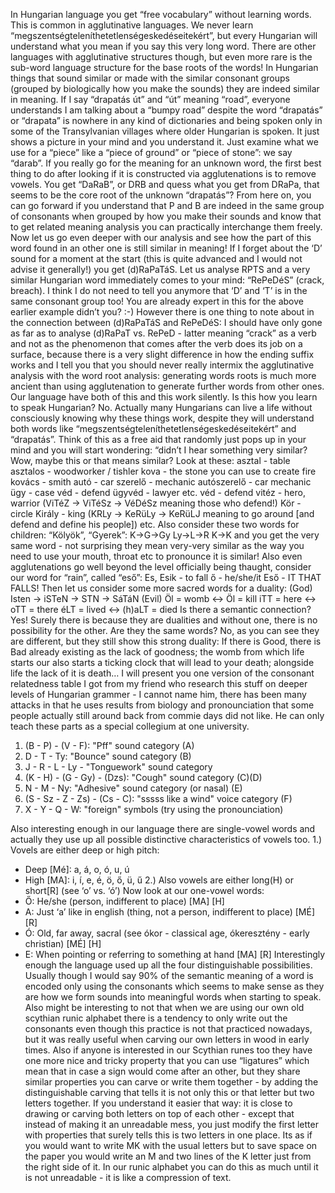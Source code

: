 In Hungarian language you get “free vocabulary” without learning words. This is common in agglutinative languages.
We never learn “megszentségteleníthetetlenségeskedéseitekért”, but every Hungarian will understand what you mean if you say this very long word.
There are other languages with agglutinative structures though, but even more rare is the sub-word language structure for the base roots of the words! In Hungarian things that sound similar or made with the similar consonant groups (grouped by biologically how you make the sounds) they are indeed similar in meaning.
If I say “drapatás út” and “út” meaning “road”, everyone understands I am talking about a “bumpy road” despite the word “drapatás” or “drapata” is nowhere in any kind of dictionaries and being spoken only in some of the Transylvanian villages where older Hungarian is spoken. It just shows a picture in your mind and you understand it. Just examine what we use for a “piece” like a “piece of ground” or “piece of stone”: we say “darab”. If you really go for the meaning for an unknown word, the first best thing to do after looking if it is constructed via agglutenations is to remove vowels. You get “DaRaB”, or DRB and quess what you get from DRaPa, that seems to be the core root of the unknown “drapatás”? From here on, you can go forward if you understand that P and B are indeed in the same group of consonants when grouped by how you make their sounds and know that to get related meaning analysis you can practically interchange them freely.
Now let us go even deeper with our analysis and see how the part of this word found in an other one is still similar in meaning! If I forget about the ‘D’ sound for a moment at the start (this is quite advanced and I would not advise it generally!) you get (d)RaPaTáS. Let us analyse RPTS and a very similar Hungarian word immediately comes to your mind: “RePeDéS” (crack, breach). I think I do not need to tell you anymore that ‘D’ and ‘T’ is in the same consonant group too! You are already expert in this for the above earlier example didn’t you? :-)
However there is one thing to note about in the connection between (d)RaPaTáS and RePeDéS: I should have only gone as far as to analyse (d)RaPaT vs. RePeD - latter meaning “crack” as a verb and not as the phenomenon that comes after the verb does its job on a surface, because there is a very slight difference in how the ending suffix works and I tell you that you should never really intermix the agglutinative analysis with the word root analysis: generating words roots is much more ancient than using agglutenation to generate further words from other ones. Our language have both of this and this work silently.
Is this how you learn to speak Hungarian? No. Actually many Hungarians can live a life without consciously knowing why these things work, despite they will understand both words like “megszentségteleníthetetlenségeskedéseitekért” and “drapatás”. Think of this as a free aid that randomly just pops up in your mind and you will start wondering: “didn’t I hear something very similar? Wow, maybe this or that means similar?
Look at these:
asztal - table
asztalos - woodworker / tishler
kova - the stone you can use to create fire
kovács - smith
autó - car
szerelő - mechanic
autószerelő - car mechanic
ügy - case
véd - defend
ügyvéd - lawyer
etc.
véd - defend
vitéz - hero, warrior (ViTéZ -> ViTéSz -> VéDéSz meaning those who defend!)
Kör - circle
Király - king (KRLy -> KeRüLy -> KeRüLJ meaning to go around [and defend and define his people])
etc.
Also consider these two words for children: “Kölyök”, “Gyerek”:
K->G->Gy
Ly->L->R
K->K
and you get the very same word - not surprising they mean very-very similar as the way you need to use your mouth, throat etc to pronounce it is similar!
Also even agglutenations go well beyond the level officially being thaught, consider our word for “rain”, called “eső”:
Es, Esik - to fall
ő - he/she/it
Eső - IT THAT FALLS!
Then let us consider some more sacred words for a duality:
(God) Isten -> iSTeN -> STN -> SáTáN (Evil)
Öl = womb <-> Öl = kill
iTT = here <-> oTT = there
éLT = lived <-> (h)aLT = died
Is there a semantic connection? Yes! Surely there is because they are dualities and without one, there is no possibility for the other. Are they the same words? No, as you can see they are different, but they still show this strong duality: If there is Good, there is Bad already existing as the lack of goodness; the womb from which life starts our also starts a ticking clock that will lead to your death; alongside life the lack of it is death…
I will present you one version of the consonant relatedness table I got from my friend who research this stuff on deeper levels of Hungarian grammer - I cannot name him, there has been many attacks in that he uses results from biology and pronounciation that some people actually still around back from commie days did not like. He can only teach these parts as a special collegium at one university.
1. (B - P) - (V - F): "Pff" sound category (A)
2. D - T - Ty: "Bounce" sound category (B)
3. J - R - L - Ly - "Tonguework" sound category
4. (K - H) - (G - Gy) - (Dzs): "Cough" sound category (C)(D) 
5. N - M - Ny: "Adhesive" sound category (or nasal) (E)
6. (S - Sz - Z - Zs) - (Cs - C): "sssss like a wind" voice category (F)
7. X - Y - Q - W: "foreign" symbols (try using the pronounciation)

Also interesting enough in our language there are single-vowel words and actually they use up all possible distinctive characteristics of vowels too.
1.) Vovels are either deep or high pitch:
* Deep [Mé]: a, á, o, ó, u, ú
* High [MA]: i, í, e, é, ö, ő, ü, ű
2.) Also vowels are either long(H) or short[R] (see ‘o’ vs. ‘ó’)
Now look at our one-vowel words:
* Ő: He/she (person, indifferent to place) [MA] [H]
* A: Just ‘a’ like in english (thing, not a person, indifferent to place) [MÉ] [R]
* Ó: Old, far away, sacral (see ókor - classical age, ókeresztény - early christian) [MÉ] [H]
* E: When pointing or referring to something at hand [MA] [R]
Interestingly enough the language used up all the four distinguishable possibilities. Usually though I would say 90% of the semantic meaning of a word is encoded only using the consonants which seems to make sense as they are how we form sounds into meaningful words when starting to speak. Also might be interesting to not that when we are using our own old scythian runic alphabet there is a tendency to only write out the consonants even though this practice is not that practiced nowadays, but it was really useful when carving our own letters in wood in early times. Also if anyone is interested in our Scythian runes too they have one more nice and tricky property that you can use “ligatures” which mean that in case a sign would come after an other, but they share similar properties you can carve or write them together - by adding the distinguishable carving that tells it is not only this or that letter but two letters together. If you understand it easier that way: it is close to drawing or carving both letters on top of each other - except that instead of making it an unreadable mess, you just modify the first letter with properties that surely tells this is two letters in one place.
Its as if you would want to write MK with the usual letters but to save space on the paper you would write an M and two lines of the K letter just from the right side of it. In our runic alphabet you can do this as much until it is not unreadable - it is like a compression of text.
